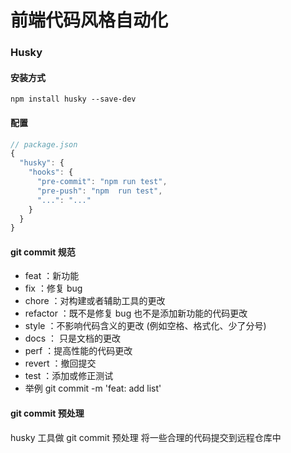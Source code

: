 # 前端代码风格自动化

### Husky

#### 安装方式

```shell
npm install husky --save-dev
```

#### 配置

```js
// package.json
{
  "husky": {
    "hooks": {
      "pre-commit": "npm run test",
      "pre-push": "npm  run test",
      "...": "..."
    }
  }
}
```

#### git commit 规范

- feat ：新功能
- fix ：修复 bug
- chore ：对构建或者辅助工具的更改
- refactor ：既不是修复 bug 也不是添加新功能的代码更改
- style ：不影响代码含义的更改 (例如空格、格式化、少了分号)
- docs ： 只是文档的更改
- perf ：提高性能的代码更改
- revert ：撤回提交
- test ：添加或修正测试
- 举例 git commit -m 'feat: add list'

#### git commit 预处理

husky 工具做 git commit 预处理 将一些合理的代码提交到远程仓库中
